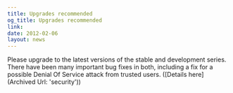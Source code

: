 ```yaml
---
title: Upgrades recommended
og_title: Upgrades recommended
link: 
date: 2012-02-06
layout: news
---
```


Please upgrade to the latest versions of the stable and development series. There have been many important bug fixes in both, including a fix for a    possible Denial Of Service attack from trusted users. ([Details here] (Archived Url: 'security')) 
